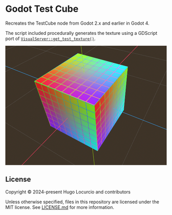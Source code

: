 # Godot Test Cube

Recreates the TestCube node from Godot 2.x and earlier in Godot 4.

The script included procedurally generates the texture using a GDScript
port of [`VisualServer::get_test_texture()`](https://github.com/godotengine/godot/blob/0919ee69ce365d20674e1ff1e2e428b14ffefd22/servers/visual_server.cpp#L93-L130).

![Screenshot](https://raw.githubusercontent.com/Calinou/media/refs/heads/master/godot-test-cube/screenshot.webp)

## License

Copyright © 2024-present Hugo Locurcio and contributors

Unless otherwise specified, files in this repository are licensed under the
MIT license. See [LICENSE.md](LICENSE.md) for more information.
